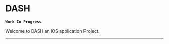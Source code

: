 # DASH

**`Work In Progress`** 
  <p align="left">
  Welcome to DASH an IOS application Project.

  <p/>
    
---
